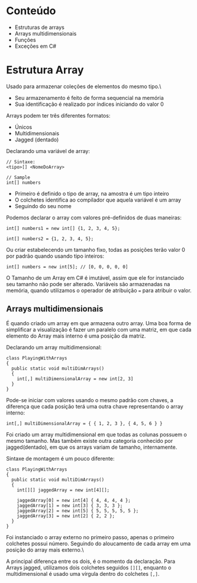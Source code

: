 # Conteúdo

- Estruturas de arrays
- Arrays multidimensionais
- Funções
- Exceções em C#

# Estrutura Array

Usado para armazenar coleções de elementos do mesmo tipo.\

- Seu armazenamento é feito de forma sequencial na memória
- Sua identificação é realizado por índices iniciando do valor 0

Arrays podem ter três diferentes formatos:

- Únicos
- Multidimensionais
- Jagged (dentado)

Declarando uma variável de array:

```
// Sintaxe:
<tipo>[] <NomeDoArray>

// Sample
int[] numbers
```

- Primeiro é definido o tipo de array, na amostra é um tipo inteiro
- O colchetes identifica ao compilador que aquela variável é um array
- Seguindo do seu nome

Podemos declarar o array com valores pré-definidos de duas maneiras:

```
int[] numbers1 = new int[] {1, 2, 3, 4, 5};

int[] numbers2 = {1, 2, 3, 4, 5};
```

Ou criar estabelecendo um tamanho fixo, todas as posições terão valor 0 por padrão quando usando tipo inteiros:

```
int[] numbers = new int[5]; // [0, 0, 0, 0, 0]
```

O Tamanho de um Array em C# é imutável, assim que ele for instanciado seu tamanho não pode ser alterado. Variáveis são armazenadas na memória, quando utilizamos o operador de atribuição `=` para atribuir o valor.

## Arrays multidimensionais

É quando criado um array em que armazena outro array. Uma boa forma de simplificar a visualização é fazer um paralelo com uma matriz, em que cada elemento do Array mais interno é uma posição da matriz.

Declarando um array multidimensional:
```
class PlayingWithArrays
{
  public static void multiDimArrays()
  {
    int[,] multiDimensionalArray = new int[2, 3]
  }
}
```

Pode-se iniciar com valores usando o mesmo padrão com chaves, a diferença que cada posição terá uma outra chave representando o array interno:

```
int[,] multiDimensionalArray = { { 1, 2, 3 }, { 4, 5, 6 } }
```

Foi criado um array multidimensional em que todas as colunas possuem o mesmo tamanho. Mas também existe outra categoria conhecido por jagged(dentado), em que os arrays variam de tamanho, internamente.

Sintaxe de montagem é um pouco diferente:

```
class PlayingWithArrays
{
  public static void multiDimArrays()
  {
    int[][] jaggedArray = new int[4][];

    jaggedArray[0] = new int[4] { 4, 4, 4, 4 };
    jaggedArray[1] = new int[3] { 3, 3, 3 };
    jaggedArray[2] = new int[5] { 5, 5, 5, 5, 5 };
    jaggedArray[3] = new int[2] { 2, 2 };
  }
}
```

Foi instanciado o array externo no primeiro passo, apenas o primeiro colchetes possui número. Seguindo do aloucamento de cada array em uma posição do array mais externo.\

A principal diferença entre os dois, é o momento da declaração. Para Arrays jagged, utilizamos dois colchetes seguidos `[][]`, enquanto o multidimensional é usado uma vírgula dentro do colchetes `[,]`.
